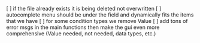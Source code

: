 [ ] if the file already exists it is being deleted not overwritten
[ ] autocomplete menu should be under the field and dynamically fits the items that we have
[ ] for some condition types we remove Value
[ ] add tons of error msgs in the main functions then make the gui even more comprehensive (Value needed, not needed, data types, etc.)